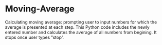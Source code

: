 # Moving-Average
Calculating moving average: prompting user to input numbers for which the average is presented at each step.
This Python code includes the newly entered number and calculates the average of all numbers from begining. It stops once user types "stop".
